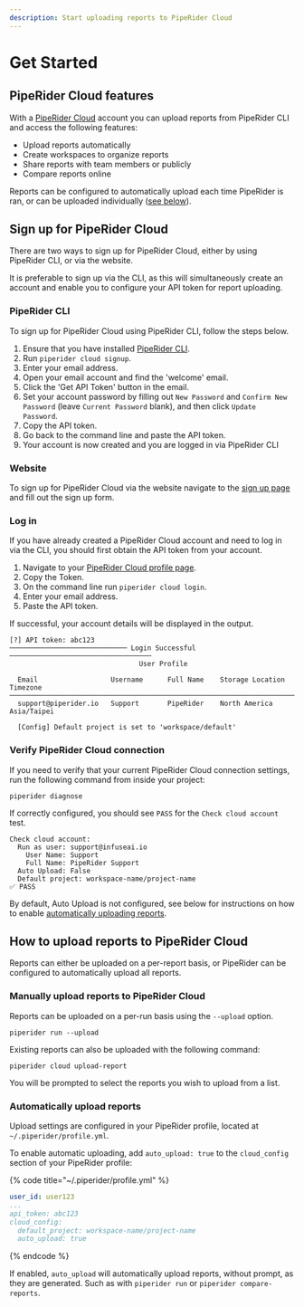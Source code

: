 ```yaml
---
description: Start uploading reports to PipeRider Cloud
---
```


# Get Started

## PipeRider Cloud features

With a [PipeRider Cloud](https://cloud.piperider.io) account you can upload reports from PipeRider CLI and access the following features:

* Upload reports automatically
* Create workspaces to organize reports&#x20;
* Share reports with team members or publicly
* Compare reports online

Reports can be configured to automatically upload each time PipeRider is ran, or can be uploaded individually ([see below](get-started.md#how-to-upload-reports-to-piperider-cloud)).

## Sign up for PipeRider Cloud

There are two ways to sign up for PipeRider Cloud, either by using PipeRider CLI, or via the website.

It is preferable to sign up via the CLI, as this will simultaneously create an account and enable you to configure your API token for report uploading.

### PipeRider CLI

To sign up for PipeRider Cloud using PipeRider CLI, follow the steps below.

1. Ensure that you have installed [PipeRider CLI](../get-started/quick-start.md).
2. Run `piperider cloud signup`.
3. Enter your email address.
4. Open your email account and find the 'welcome' email.
5. Click the 'Get API Token' button in the email.
6. Set your account password by filling out `New Password` and `Confirm New Password` (leave `Current Password` blank), and then click `Update Password`.
7. Copy the API token.
8. Go back to the command line and paste the API token.
9. Your account is now created and you are logged in via PipeRider CLI

### Website

To sign up for PipeRider Cloud via the website navigate to the [sign up page](https://cloud.piperider.io/signup) and fill out the sign up form.

### Log in

If you have already created a PipeRider Cloud account and need to log in via the CLI, you should first obtain the API token from your account.

1. Navigate to your [PipeRider Cloud profile page](https://cloud.piperider.io/settings/profile).
2. Copy the Token.
3. On the command line run `piperider cloud login`.
4. Enter your email address.
5. Paste the API token.

If successful, your account details will be displayed in the output.

```
[?] API token: abc123
───────────────────────────── Login Successful ───────────────────────────────────
                                User Profile

  Email                  Username      Full Name    Storage Location   Timezone
──────────────────────────────────────────────────────────────────────────────────
  support@piperider.io   Support       PipeRider    North America      Asia/Taipei
  
  [Config] Default project is set to 'workspace/default'
```

### Verify PipeRider Cloud connection

If you need to verify that your current PipeRider Cloud connection settings, run the following command from inside your project:

```
piperider diagnose
```

If correctly configured, you should see `PASS` for the `Check cloud account` test.

```
Check cloud account:
  Run as user: support@infuseai.io
    User Name: Support
    Full Name: PipeRider Support
  Auto Upload: False
  Default project: workspace-name/project-name
✅ PASS
```

By default, Auto Upload is not configured, see below for instructions on how to enable [automatically uploading reports](get-started.md#automatically-upload-reports).

## How to upload reports to PipeRider Cloud

Reports can either be uploaded on a per-report basis, or PipeRider can be configured to automatically upload all reports.

### Manually upload reports to PipeRider Cloud

Reports can be uploaded on a per-run basis using the `--upload` option.

```
piperider run --upload
```

Existing reports can also be uploaded with the following command:

```
piperider cloud upload-report
```

You will be prompted to select the reports you wish to upload from a list.

### Automatically upload reports

Upload settings are configured in your PipeRider profile, located at `~/.piperider/profile.yml`.

To enable automatic uploading, add `auto_upload: true` to the `cloud_config` section of your PipeRider profile:

{% code title="~/.piperider/profile.yml" %}
```yaml
user_id: user123
...
api_token: abc123
cloud_config:
  default_project: workspace-name/project-name
  auto_upload: true
```
{% endcode %}

If enabled, `auto_upload` will automatically upload reports, without prompt, as they are generated. Such as with `piperider run` or `piperider compare-reports`.
